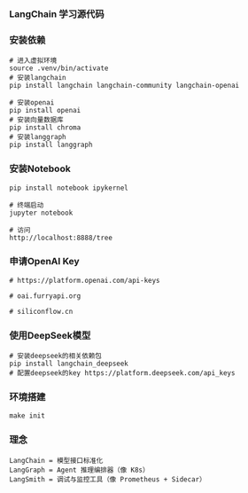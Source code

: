 ### LangChain 学习源代码

### 安装依赖
```shell
# 进入虚拟环境
source .venv/bin/activate
# 安装langchain
pip install langchain langchain-community langchain-openai

# 安装openai
pip install openai
# 安装向量数据库
pip install chroma
# 安装langgraph
pip install langgraph
```

### 安装Notebook
```shell
pip install notebook ipykernel

# 终端启动
jupyter notebook

# 访问
http://localhost:8888/tree
```


### 申请OpenAI Key
```shell
# https://platform.openai.com/api-keys

# oai.furryapi.org

# siliconflow.cn
```

### 使用DeepSeek模型
```shell
# 安装deepseek的相关依赖包
pip install langchain_deepseek   
# 配置deepseek的key https://platform.deepseek.com/api_keys

```

### 环境搭建
```shell
make init
```

### 理念
```text
LangChain = 模型接口标准化
LangGraph = Agent 推理编排器（像 K8s）
LangSmith = 调试与监控工具（像 Prometheus + Sidecar）
```